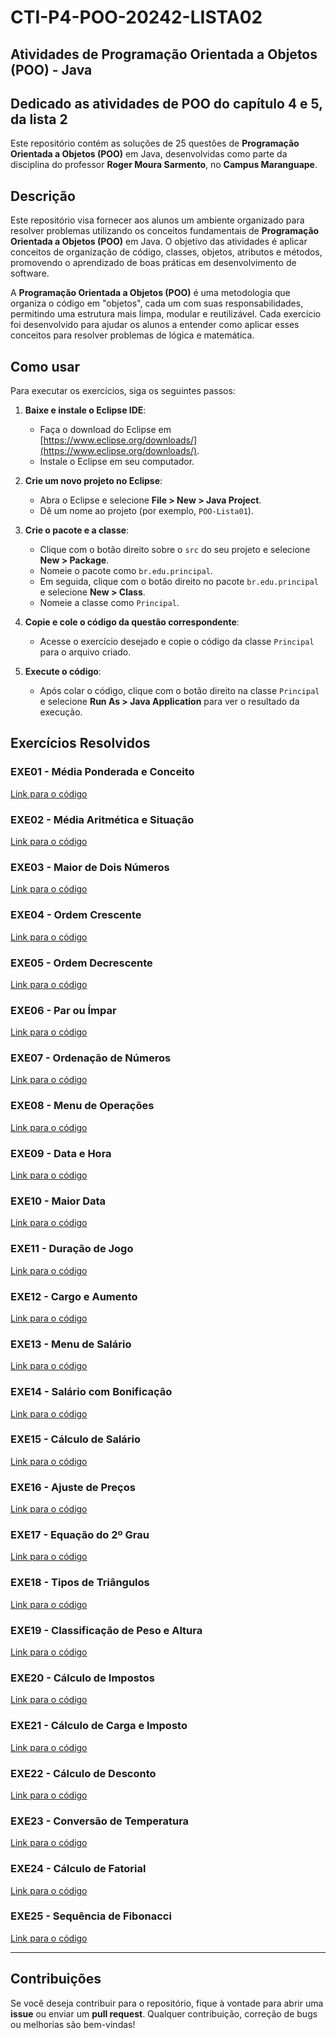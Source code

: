 # CTI-P4-POO-20242-LISTA02

## Atividades de Programação Orientada a Objetos (POO) - Java
## Dedicado as atividades de POO do capítulo 4 e 5, da lista 2

Este repositório contém as soluções de 25 questões de **Programação Orientada a Objetos (POO)** em Java, desenvolvidas como parte da disciplina do professor **Roger Moura Sarmento**, no **Campus Maranguape**.

## Descrição

Este repositório visa fornecer aos alunos um ambiente organizado para resolver problemas utilizando os conceitos fundamentais de **Programação Orientada a Objetos (POO)** em Java. O objetivo das atividades é aplicar conceitos de organização de código, classes, objetos, atributos e métodos, promovendo o aprendizado de boas práticas em desenvolvimento de software.

A **Programação Orientada a Objetos (POO)** é uma metodologia que organiza o código em "objetos", cada um com suas responsabilidades, permitindo uma estrutura mais limpa, modular e reutilizável. Cada exercício foi desenvolvido para ajudar os alunos a entender como aplicar esses conceitos para resolver problemas de lógica e matemática.

## Como usar

Para executar os exercícios, siga os seguintes passos:

1. **Baixe e instale o Eclipse IDE**:
   - Faça o download do Eclipse em [https://www.eclipse.org/downloads/](https://www.eclipse.org/downloads/).
   - Instale o Eclipse em seu computador.

2. **Crie um novo projeto no Eclipse**:
   - Abra o Eclipse e selecione **File > New > Java Project**.
   - Dê um nome ao projeto (por exemplo, `POO-Lista01`).

3. **Crie o pacote e a classe**:
   - Clique com o botão direito sobre o `src` do seu projeto e selecione **New > Package**.
   - Nomeie o pacote como `br.edu.principal`.
   - Em seguida, clique com o botão direito no pacote `br.edu.principal` e selecione **New > Class**.
   - Nomeie a classe como `Principal`.

4. **Copie e cole o código da questão correspondente**:
   - Acesse o exercício desejado e copie o código da classe `Principal` para o arquivo criado.

5. **Execute o código**:
   - Após colar o código, clique com o botão direito na classe `Principal` e selecione **Run As > Java Application** para ver o resultado da execução.

## Exercícios Resolvidos

### EXE01 - Média Ponderada e Conceito
[Link para o código](https://github.com/davidfranca10/CTI-P4-POO-20242-LISTA02/blob/main/CAP04/EXERCICIOS-RESOLVIDOS/EXE01/src/br/edu/principal/Principal.java)

### EXE02 - Média Aritmética e Situação
[Link para o código](https://github.com/davidfranca10/CTI-P4-POO-20242-LISTA02/blob/main/CAP04/EXERCICIOS-RESOLVIDOS/EXE02/src/br/edu/principal/Principal.java)

### EXE03 - Maior de Dois Números
[Link para o código](https://github.com/davidfranca10/CTI-P4-POO-20242-LISTA02/blob/main/CAP04/EXERCICIOS-RESOLVIDOS/EXE03/src/br/edu/principal/Principal.java)

### EXE04 - Ordem Crescente
[Link para o código](https://github.com/davidfranca10/CTI-P4-POO-20242-LISTA02/blob/main/CAP04/EXERCICIOS-RESOLVIDOS/EXE04/src/br/edu/principal/Principal.java)

### EXE05 - Ordem Decrescente
[Link para o código](https://github.com/davidfranca10/CTI-P4-POO-20242-LISTA02/blob/main/CAP04/EXERCICIOS-RESOLVIDOS/EXE05/src/br/edu/principal/Principal.java)

### EXE06 - Par ou Ímpar
[Link para o código](https://github.com/davidfranca10/CTI-P4-POO-20242-LISTA02/blob/main/CAP04/EXERCICIOS-RESOLVIDOS/EXE06/src/br/edu/principal/Principal.java)

### EXE07 - Ordenação de Números
[Link para o código](https://github.com/davidfranca10/CTI-P4-POO-20242-LISTA02/blob/main/CAP04/EXERCICIOS-RESOLVIDOS/EXE07/src/br/edu/principal/Principal.java)

### EXE08 - Menu de Operações
[Link para o código](https://github.com/davidfranca10/CTI-P4-POO-20242-LISTA02/blob/main/CAP04/EXERCICIOS-RESOLVIDOS/EXE08/src/br/edu/principal/Principal.java)

### EXE09 - Data e Hora
[Link para o código](https://github.com/davidfranca10/CTI-P4-POO-20242-LISTA02/blob/main/CAP04/EXERCICIOS-RESOLVIDOS/EXE09/src/br/edu/principal/Principal.java)

### EXE10 - Maior Data
[Link para o código](https://github.com/davidfranca10/CTI-P4-POO-20242-LISTA02/blob/main/CAP04/EXERCICIOS-RESOLVIDOS/EXE10/src/br/edu/principal/Principal.java)

### EXE11 - Duração de Jogo
[Link para o código](https://github.com/davidfranca10/CTI-P4-POO-20242-LISTA02/blob/main/CAP04/EXERCICIOS-RESOLVIDOS/EXE11/src/br/edu/principal/Principal.java)

### EXE12 - Cargo e Aumento
[Link para o código](https://github.com/davidfranca10/CTI-P4-POO-20242-LISTA02/blob/main/CAP04/EXERCICIOS-RESOLVIDOS/EXE12/src/br/edu/principal/Principal.java)

### EXE13 - Menu de Salário
[Link para o código](https://github.com/davidfranca10/CTI-P4-POO-20242-LISTA02/blob/main/CAP04/EXERCICIOS-RESOLVIDOS/EXE13/src/br/edu/principal/Principal.java)

### EXE14 - Salário com Bonificação
[Link para o código](https://github.com/davidfranca10/CTI-P4-POO-20242-LISTA02/blob/main/CAP04/EXERCICIOS-RESOLVIDOS/EXE14/src/br/edu/principal/Principal.java)

### EXE15 - Cálculo de Salário
[Link para o código](https://github.com/davidfranca10/CTI-P4-POO-20242-LISTA02/blob/main/CAP04/EXERCICIOS-RESOLVIDOS/EXE15/src/br/edu/principal/Principal.java)

### EXE16 - Ajuste de Preços
[Link para o código](https://github.com/davidfranca10/CTI-P4-POO-20242-LISTA02/blob/main/CAP04/EXERCICIOS-RESOLVIDOS/EXE16/src/br/edu/principal/Principal.java)

### EXE17 - Equação do 2º Grau
[Link para o código](https://github.com/davidfranca10/CTI-P4-POO-20242-LISTA02/blob/main/CAP04/EXERCICIOS-RESOLVIDOS/EXE17/src/br/edu/principal/Principal.java)

### EXE18 - Tipos de Triângulos
[Link para o código](https://github.com/davidfranca10/CTI-P4-POO-20242-LISTA02/blob/main/CAP04/EXERCICIOS-RESOLVIDOS/EXE18/src/br/edu/principal/Principal.java)

### EXE19 - Classificação de Peso e Altura
[Link para o código](https://github.com/davidfranca10/CTI-P4-POO-20242-LISTA02/blob/main/CAP04/EXERCICIOS-RESOLVIDOS/EXE19/src/br/edu/principal/Principal.java)

### EXE20 - Cálculo de Impostos
[Link para o código](https://github.com/davidfranca10/CTI-P4-POO-20242-LISTA02/blob/main/CAP04/EXERCICIOS-RESOLVIDOS/EXE20/src/br/edu/principal/Principal.java)

### EXE21 - Cálculo de Carga e Imposto
[Link para o código](https://github.com/davidfranca10/CTI-P4-POO-20242-LISTA02/blob/main/CAP04/EXERCICIOS-RESOLVIDOS/EXE21/src/br/edu/principal/Principal.java)

### EXE22 - Cálculo de Desconto
[Link para o código](https://github.com/davidfranca10/CTI-P4-POO-20242-LISTA02/blob/main/CAP04/EXERCICIOS-RESOLVIDOS/EXE22/src/br/edu/principal/Principal.java)

### EXE23 - Conversão de Temperatura
[Link para o código](https://github.com/davidfranca10/CTI-P4-POO-20242-LISTA02/blob/main/CAP04/EXERCICIOS-RESOLVIDOS/EXE23/src/br/edu/principal/Principal.java)

### EXE24 - Cálculo de Fatorial
[Link para o código](https://github.com/davidfranca10/CTI-P4-POO-20242-LISTA02/blob/main/CAP04/EXERCICIOS-RESOLVIDOS/EXE24/src/br/edu/principal/Principal.java )

### EXE25 - Sequência de Fibonacci
[Link para o código](https://github.com/davidfranca10/CTI-P4-POO-20242-LISTA02/blob/main/CAP04/EXERCICIOS-RESOLVIDOS/EXE25/src/br/edu/principal/Principal.java)

---

## Contribuições

Se você deseja contribuir para o repositório, fique à vontade para abrir uma **issue** ou enviar um **pull request**. Qualquer contribuição, correção de bugs ou melhorias são bem-vindas!
